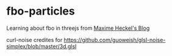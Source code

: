 # fbo-particles

Learning about fbo in threejs from [Maxime Heckel's Blog](https://blog.maximeheckel.com/)

curl-noise credites for https://github.com/guoweish/glsl-noise-simplex/blob/master/3d.glsl
